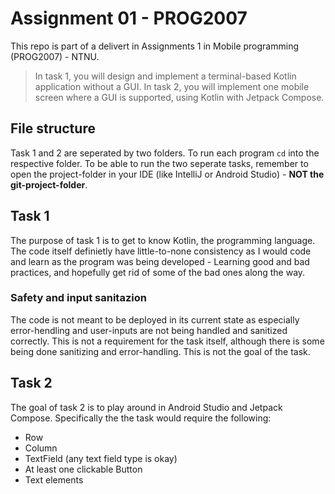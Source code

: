 # Assignment 01 - PROG2007
This repo is part of a delivert in Assignments 1 in Mobile programming (PROG2007) - NTNU.
> In task 1, you will design and implement a terminal-based Kotlin application without a GUI. 
> In task 2, you will implement one mobile screen where a GUI is supported, using Kotlin with Jetpack Compose.

## File structure
Task 1 and 2 are seperated by two folders. To run each program `cd` into the respective folder.
To be able to run the two seperate tasks, remember to open the project-folder in your IDE (like IntelliJ or Android Studio) - **NOT the git-project-folder**. 

## Task 1
The purpose of task 1 is to get to know Kotlin, the programming language. 
The code itself definietly have little-to-none consistency as I would code and learn as the program was being developed - Learning good and bad practices, and hopefully get rid of some of the bad ones along the way.

### Safety and input sanitazion
The code is not meant to be deployed in its current state as especially error-hendling and user-inputs are not being handled and sanitized correctly. This is not a requirement for the task itself, although there is some being done sanitizing and error-handling. This is not the goal of the task.

## Task 2
The goal of task 2 is to play around in Android Studio and Jetpack Compose. 
Specifically the the task would require the following: 
- Row
- Column
- TextField (any text field type is okay)
- At least one clickable Button
- Text elements